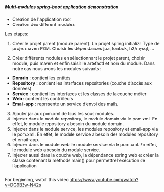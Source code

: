 ##### Multi-modules spring-boot application demonstration


- Creation de l'application root
- Creation des different modules

Les etapes:
1)	Créer le projet parent (module parent). Un projet spring initializr. Type de projet maven POM. Choisir les dépendances jpa, lombok, h2/mysql, …

2)	Créer différents modules en sélectionnant le projet parent, choisir module, puis maven et enfin saisir le artefactI et nom du module. Dans notre cas nous avons les modules suivants :
- **Domain** : contient les entités
- **Repository** : contient les interfaces repositories (couche d’accès aux données)
- **Service** : contient les interfaces et les classes de la couche métier
- **Web** : contient les contrôleurs
- **Email-app** : représente un service d’envoi des mails.

3)	Ajouter <packaging>jar</packaging> aux pom.xml de tous les sous modules.
4)	Injecter dans le module repository, le module domain via le pom.xml. En effet, le module repository a besoin du module domain.
5)	Injecter dans le module service, les modules repository et email-app via le pom.xml. En effet, le module service a besoin des modules repository et email-app.
6)	Injecter dans le module web, le module service via le pom.xml. En effet, le module web a besoin du module service.
7)	Injecter aussi dans la couche web, la dépendance spring web et créer la classe contenant la méthode main() pour permettre l’exécution de l’application


##
For beginning, watch this video https://www.youtube.com/watch?v=DG9B2w-N42s